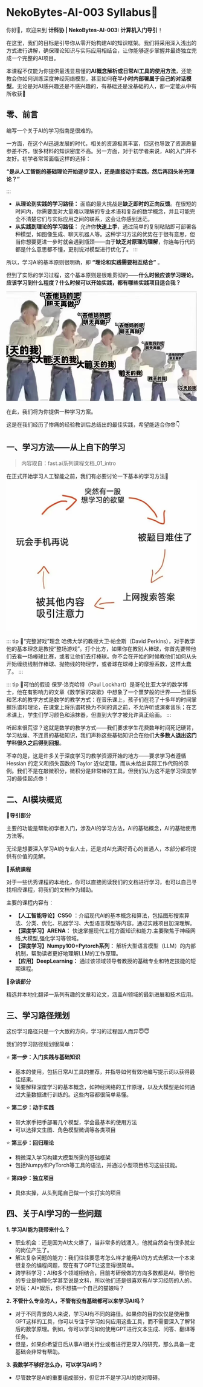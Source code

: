 # NekoBytes-AI-003 Syllabus💫

你好👋，欢迎来到 **计科协 | NekoBytes-AI-003: 计算机入门导引**！

在这里，我们的目标是引导你从零开始构建AI的知识框架。我们将采用深入浅出的方式进行讲解，确保理论知识与实际应用相结合，让你能够逐步掌握并最终独立完成一个完整的AI项目。

本课程不仅能为你提供最浅显易懂的**AI概念解析或日常AI工具的使用方法**，还能教会你如何训练深度神经网络模型，甚至如何**在半小时内部署属于自己的对话模型**。无论是对AI感兴趣还是不感兴趣的，有基础还是没基础的人，都一定能从中有所收获🥳

## 零、前言
编写一个关于AI的学习指南是很难的。

一方面，在这个AI迅速发展的时代，相关的资源极其丰富，但这也导致了资源质量参差不齐，很多材料的知识密度不高。另一方面，对于初学者来说，AI的入门并不友好。初学者常常面临这样的选择：

**“是从人工智能的基础理论开始逐步深入，还是直接动手实践，然后再回头补充理论？”**

::: 
- **从理论到实践的学习路径：** 面临的最大挑战是**缺乏即时的正向反馈**。在很短的时间内，你需要面对大量难以理解的专业术语和复杂的数学概念，并且可能完全不清楚它们与实际应用之间的联系，这会让你感到迷茫。
- **从实践到理论的学习路径：** 允许你**快速上手**，通过简单的复制粘贴即可部署各种模型，如图像生成、聊天机器人等。这种学习方法的优势在于很有意思，但当你想要更进一步时就会遇到瓶颈——由于**缺乏对原理的理解**，你连每行代码都是什么意思都不懂，更别说对模型进行优化了。
:::

所以，学习AI的基本原则很明确，即 **“理论和实践需要相互结合”** 。

但到了实际的学习过程，这个基本原则是很难贯彻的——**什么时候应该学习理论，应该学习到什么程度？什么时候可以开始实践，都有哪些实践项目适合我？**

![](static/Image_1720346877952.jpg)

在此，我们将为你提供一种学习方案。

这是在我们经历了惨痛的经验教训后总结出的最佳实践，希望能适合你😎👇


## 一、学习方法——从上自下的学习
> 内容取自：fast.ai系列课程文档_01_intro

在正式开始学习人工智能之前，我们有必要讨论一下基本的学习方法🤔
![](static/Image_1718440078242.jpg)

::: tip 🙆“完整游戏”理念
哈佛大学的教授大卫·帕金斯（David Perkins），对于教学他的基本理念是教授“整场游戏”。打个比方，如果你在教别人棒球，你首先要带他们去看一场棒球比赛，或者让他们去打棒球。你不会在开始的时候教他们如何从头开始缠绕线制作棒球、抛物线的物理学，或者球在球棒上的摩擦系数，这样太蠢了。
:::

::: tip 🙆可怕的假设
保罗·洛克哈特（Paul Lockhart）是哥伦比亚大学的数学博士，他在有影响力的文章《数学家的哀歌》中想象了一个噩梦般的世界——当音乐和艺术的教学方式是数学的教学方式：在音乐课上，孩子们在花了十多年的时间掌握乐谱和理论，在课堂上将乐谱转换为不同的调之前，不允许听或演奏音乐；在艺术课上，学生们学习颜色和涂抹器，但直到大学才被允许真正绘画。
:::

听起来很荒谬？这就是数学的教学方式——我们要求学生花费数年时间死记硬背，学习枯燥、不连贯的基础知识，我们声称这些基础知识会在他们**大多数人退出这门学科很久之后得到回报**。

不幸的是，这是许多关于深度学习的教学资源开始的地方——要求学习者遵循 Hessian 的定义和损失函数的 Taylor 近似定理，而从未给出实际工作代码的示例。我们不是在敲微积分，微积分是非常棒的工具，但我们认为这不是学习深度学习的最佳起点😎！

## 二、AI模块概览
🌈**导引部分**

主要的功能是帮助初学者入门，涉及AI的学习方法，AI的基础概念，AI的基础使用方法等。
  
无论是想要深入学习AI的专业人士，还是对AI充满好奇心的普通人，本部分都将提供有价值的见解。
  
🌈**系统课程**

对于一些优秀课程的本地化，你可以直接阅读我们的文档进行学习，也可以自己寻找相应课程，将我们的文档作为辅助。

主要的课程内容有：
 - **【人工智能导论】CS50** ：介绍现代AI的基本概念和算法，包括图形搜索算法、分类、优化、机器学习、大型语言模型等内容。通过实践项目加深理解。
 - **【深度学习】ARENA：** 快速掌握现代工程方面知识和能力.主要聚焦于神经网络,大模型,强化学习等领域。
 - **【深度学习】Numpy100+Pytorch系列：** 解析大型语言模型（LLM）的内部机制，帮助读者更好地理解LLM的工作原理。
 - **【应用】DeepLearning：** 通过该领域领导者教授的基础专业和特定技能的短期课程。

🌈**杂谈部分**

精选并本地化翻译一系列有趣的文章和论文，涵盖AI领域的最新进展和技术应用。

## 三、学习路径规划
这份学习路径只是一个大致的方向，学习的过程因人而异😇😇

我们的学习路径规划很简单：

⭐ **第一步：入门实践与基础知识**

  - 基本的使用，包括日常AI工具的推荐，并指导如何有效地编写提示词以获得最佳结果。
  - 简要解释深度学习的基本概念，如神经网络的工作原理，以及大模型是如何通过大量数据进行训练的。这些内容都很简单易懂。

⭐ **第二步：动手实践**

  - 带大家手把手部署几个模型，学会最基本的使用方法
  - 可以选择文生图、角色模型微调等各类项目

⭐ **第三步：回归理论**

  - 稍微深入学习构建大模型所需的基础框架
  - 包括Numpy和PyTorch等工具的语法，并通过小型项目练习这些技能。

⭐ **第四步：独立项目**

  - 具体实操，从头到尾自己做一个实打实的项目

## 四、关于AI学习的一些问题
**1. 学习AI能为我带来什么？**
 
  - 职业机会：还是因为AI太火爆了，当非常多的钱涌入，他就自然会有很多就业的岗位产生了。
  - 解决复杂问题的能力：我们往往要思考怎么样才能用AI的方式去解决一个本来很复杂的编程问题，现在有了GPT让这变得很简单。
  - 跨学科学习：AI和多个领域相结合，目前考研候做的方向多数都是AI，哪怕他的专业是物理化学甚至说是文科，所以他们还是很喜欢有AI学习经历的人的。
  - 好玩：AI+娱乐，你不想搞一个自己的猫娘吗？

**2. 不管什么专业的人，不管有没有基础都可以来学习AI吗？**
   
  - 对于不同背景的人来说，学习AI有不同的路径。如果你的目的仅仅是使用像GPT这样的工具，你可以专注于学习如何应用这些工具，而不需要深入了解背后的数学原理。例如，你可以学习如何使用GPT进行文本生成、问答、翻译等任务。
  - 但是，如果你希望日后从事AI相关行业或者进行更深入的研究，那么具备一定基础会非常有帮助。

**3. 我数学不够好怎么办，可以学习AI吗？**

  - 尽管数学是AI的重要组成部分，但它并不是学习AI的绝对障碍。
